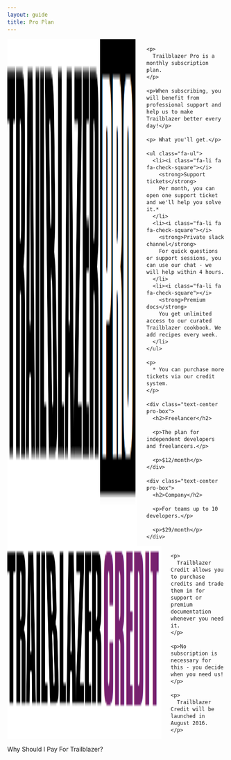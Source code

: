 ```yaml
---
layout: guide
title: Pro Plan
---
```


<div class="row">
  <div class="medium-centered medium-6 columns">
    <img src="/images/pro.png">

    <p>
      Trailblazer Pro is a monthly subscription plan.
    </p>

    <p>When subscribing, you will benefit from professional support and help us to make Trailblazer better every day!</p>

    <p> What you'll get.</p>

    <ul class="fa-ul">
      <li><i class="fa-li fa fa-check-square"></i>
        <strong>Support tickets</strong>
        Per month, you can open one support ticket and we'll help you solve it.*
      </li>
      <li><i class="fa-li fa fa-check-square"></i>
        <strong>Private slack channel</strong>
        For quick questions or support sessions, you can use our chat - we will help within 4 hours.
      </li>
      <li><i class="fa-li fa fa-check-square"></i>
        <strong>Premium docs</strong>
        You get unlimited access to our curated Trailblazer cookbook. We add recipes every week.
      </li>
    </ul>

    <p>
      * You can purchase more tickets via our credit system.
    </p>

    <div class="text-center pro-box">
      <h2>Freelancer</h2>

      <p>The plan for independent developers and freelancers.</p>

      <p>$12/month</p>
    </div>

    <div class="text-center pro-box">
      <h2>Company</h2>

      <p>For teams up to 10 developers.</p>

      <p>$29/month</p>
    </div>
  </div>
</div>

<div class="row">
  <div class="medium-centered medium-6 columns">
    <img src="/images/credit.png">

    <p>
      Trailblazer Credit allows you to purchase credits and trade them in for support or premium documentation whenever you need it.
    </p>

    <p>No subscription is necessary for this - you decide when you need us!</p>

    <p>
      Trailblazer Credit will be launched in August 2016.
    </p>
  </div>
</div>


Why Should I Pay For Trailblazer?
